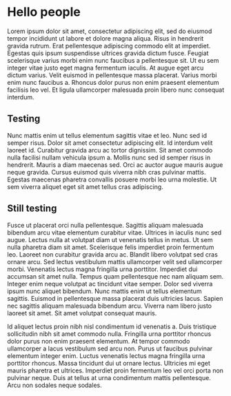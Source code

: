 # Hello people

Lorem ipsum dolor sit amet, consectetur adipiscing elit, sed do eiusmod tempor incididunt ut labore et dolore magna aliqua. Risus in hendrerit gravida rutrum. Erat pellentesque adipiscing commodo elit at imperdiet. Egestas quis ipsum suspendisse ultrices gravida dictum fusce. Feugiat scelerisque varius morbi enim nunc faucibus a pellentesque sit. Ut eu sem integer vitae justo eget magna fermentum iaculis. At augue eget arcu dictum varius. Velit euismod in pellentesque massa placerat. Varius morbi enim nunc faucibus a. Rhoncus dolor purus non enim praesent elementum facilisis leo vel. Et ligula ullamcorper malesuada proin libero nunc consequat interdum.
## Testing

Nunc mattis enim ut tellus elementum sagittis vitae et leo. Nunc sed id semper risus. Dolor sit amet consectetur adipiscing elit. Id interdum velit laoreet id. Curabitur gravida arcu ac tortor dignissim. Sit amet commodo nulla facilisi nullam vehicula ipsum a. Mollis nunc sed id semper risus in hendrerit. Mauris a diam maecenas sed. Orci ac auctor augue mauris augue neque gravida. Cursus euismod quis viverra nibh cras pulvinar mattis. Egestas maecenas pharetra convallis posuere morbi leo urna molestie. Ut sem viverra aliquet eget sit amet tellus cras adipiscing.
## Still testing
Fusce ut placerat orci nulla pellentesque. Sagittis aliquam malesuada bibendum arcu vitae elementum curabitur vitae. Ultrices in iaculis nunc sed augue. Lectus nulla at volutpat diam ut venenatis tellus in metus. Ut sem nulla pharetra diam sit amet. Scelerisque felis imperdiet proin fermentum leo. Laoreet non curabitur gravida arcu ac. Blandit libero volutpat sed cras ornare arcu. Sed lectus vestibulum mattis ullamcorper velit sed ullamcorper morbi. Venenatis lectus magna fringilla urna porttitor. Imperdiet dui accumsan sit amet nulla. Tempus quam pellentesque nec nam aliquam sem. Integer enim neque volutpat ac tincidunt vitae semper. Dolor sed viverra ipsum nunc aliquet bibendum. Nunc mattis enim ut tellus elementum sagittis. Euismod in pellentesque massa placerat duis ultricies lacus. Sapien nec sagittis aliquam malesuada bibendum arcu. Viverra nam libero justo laoreet sit amet. Sit amet volutpat consequat mauris.

Id aliquet lectus proin nibh nisl condimentum id venenatis a. Duis tristique sollicitudin nibh sit amet commodo nulla. Fringilla urna porttitor rhoncus dolor purus non enim praesent elementum. At tempor commodo ullamcorper a lacus vestibulum sed arcu non. Purus ut faucibus pulvinar elementum integer enim. Luctus venenatis lectus magna fringilla urna porttitor rhoncus. Massa tincidunt dui ut ornare lectus. Ultricies mi eget mauris pharetra et ultrices. Imperdiet proin fermentum leo vel orci porta non pulvinar neque. Duis at tellus at urna condimentum mattis pellentesque. Arcu non sodales neque sodales.